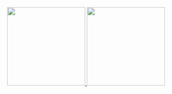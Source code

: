 <div align="center">
  <a href="https://github.com/rafaelpmesquita">
  <img height="180em" src="https://github-readme-stats.vercel.app/api?username=pedrosantayana&show_icons=true&theme=tokyonight&include_all_commits=false&count_private=true"/>
  <img height="180em" src="https://github-readme-stats.vercel.app/api/top-langs/?username=pedrosantayana&layout=compact&langs_count=7&theme=tokyonight"/>
</div>
